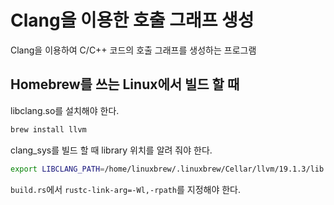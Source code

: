 # Clang을 이용한 호출 그래프 생성

Clang을 이용하여 C/C++ 코드의 호출 그래프를 생성하는 프로그램

## Homebrew를 쓰는 Linux에서 빌드 할 때

libclang.so를 설치해야 한다.
```sh
brew install llvm
```

clang_sys를 빌드 할 때 library 위치를 알려 줘야 한다.
```sh
export LIBCLANG_PATH=/home/linuxbrew/.linuxbrew/Cellar/llvm/19.1.3/lib
```

`build.rs`에서 `rustc-link-arg=-Wl,-rpath`를 지정해야 한다.

<!--
vim:nospell
-->
